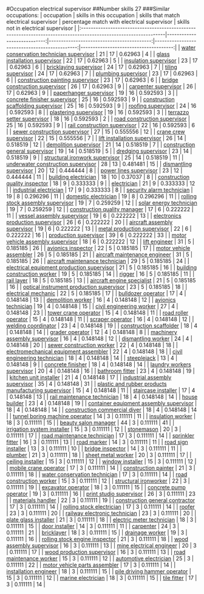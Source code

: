 #Occupation electrical supervisor
##Number skills 27
###Similar occupations:
| occupation                                                                                                      |   skills in this occupation |   skills that match electrical supervisor |   percentage match with electrical supervisor |   skills not in electrical supervisor |
|:----------------------------------------------------------------------------------------------------------------|----------------------------:|------------------------------------------:|----------------------------------------------:|--------------------------------------:|
| [water conservation technician supervisor](water_conservation_technician_supervisor.md)                         |                          21 |                                        17 |                                      0.62963  |                                     4 |
| [glass installation supervisor](glass_installation_supervisor.md)                                               |                          22 |                                        17 |                                      0.62963  |                                     5 |
| [insulation supervisor](insulation_supervisor.md)                                                               |                          23 |                                        17 |                                      0.62963  |                                     6 |
| [bricklaying supervisor](bricklaying_supervisor.md)                                                             |                          24 |                                        17 |                                      0.62963  |                                     7 |
| [tiling supervisor](tiling_supervisor.md)                                                                       |                          24 |                                        17 |                                      0.62963  |                                     7 |
| [plumbing supervisor](plumbing_supervisor.md)                                                                   |                          23 |                                        17 |                                      0.62963  |                                     6 |
| [construction painting supervisor](construction_painting_supervisor.md)                                         |                          23 |                                        17 |                                      0.62963  |                                     6 |
| [bridge construction supervisor](bridge_construction_supervisor.md)                                             |                          26 |                                        17 |                                      0.62963  |                                     9 |
| [carpenter supervisor](carpenter_supervisor.md)                                                                 |                          26 |                                        17 |                                      0.62963  |                                     9 |
| [paperhanger supervisor](paperhanger_supervisor.md)                                                             |                          19 |                                        16 |                                      0.592593 |                                     3 |
| [concrete finisher supervisor](concrete_finisher_supervisor.md)                                                 |                          25 |                                        16 |                                      0.592593 |                                     9 |
| [construction scaffolding supervisor](construction_scaffolding_supervisor.md)                                   |                          25 |                                        16 |                                      0.592593 |                                     9 |
| [roofing supervisor](roofing_supervisor.md)                                                                     |                          24 |                                        16 |                                      0.592593 |                                     8 |
| [plastering supervisor](plastering_supervisor.md)                                                               |                          19 |                                        16 |                                      0.592593 |                                     3 |
| [terrazzo setter supervisor](terrazzo_setter_supervisor.md)                                                     |                          18 |                                        16 |                                      0.592593 |                                     2 |
| [road construction supervisor](road_construction_supervisor.md)                                                 |                          25 |                                        16 |                                      0.592593 |                                     9 |
| [rail construction supervisor](rail_construction_supervisor.md)                                                 |                          22 |                                        16 |                                      0.592593 |                                     6 |
| [sewer construction supervisor](sewer_construction_supervisor.md)                                               |                          27 |                                        15 |                                      0.555556 |                                    12 |
| [crane crew supervisor](crane_crew_supervisor.md)                                                               |                          22 |                                        15 |                                      0.555556 |                                     7 |
| [lift installation supervisor](lift_installation_supervisor.md)                                                 |                          26 |                                        14 |                                      0.518519 |                                    12 |
| [demolition supervisor](demolition_supervisor.md)                                                               |                          21 |                                        14 |                                      0.518519 |                                     7 |
| [construction general supervisor](construction_general_supervisor.md)                                           |                          19 |                                        14 |                                      0.518519 |                                     5 |
| [dredging supervisor](dredging_supervisor.md)                                                                   |                          23 |                                        14 |                                      0.518519 |                                     9 |
| [structural ironwork supervisor](structural_ironwork_supervisor.md)                                             |                          25 |                                        14 |                                      0.518519 |                                    11 |
| [underwater construction supervisor](underwater_construction_supervisor.md)                                     |                          28 |                                        13 |                                      0.481481 |                                    15 |
| [dismantling supervisor](dismantling_supervisor.md)                                                             |                          20 |                                        12 |                                      0.444444 |                                     8 |
| [power lines supervisor](power_lines_supervisor.md)                                                             |                          23 |                                        12 |                                      0.444444 |                                    11 |
| [building electrician](building_electrician.md)                                                                 |                          18 |                                        10 |                                      0.37037  |                                     8 |
| [construction quality inspector](construction_quality_inspector.md)                                             |                          18 |                                         9 |                                      0.333333 |                                     9 |
| [electrician](electrician.md)                                                                                   |                          21 |                                         9 |                                      0.333333 |                                    12 |
| [industrial electrician](industrial_electrician.md)                                                             |                          17 |                                         9 |                                      0.333333 |                                     8 |
| [security alarm technician](security_alarm_technician.md)                                                       |                          19 |                                         8 |                                      0.296296 |                                    11 |
| [domestic electrician](domestic_electrician.md)                                                                 |                          19 |                                         8 |                                      0.296296 |                                    11 |
| [rolling stock assembly supervisor](rolling_stock_assembly_supervisor.md)                                       |                          19 |                                         7 |                                      0.259259 |                                    12 |
| [solar energy technician](solar_energy_technician.md)                                                           |                          19 |                                         7 |                                      0.259259 |                                    12 |
| [construction quality manager](construction_quality_manager.md)                                                 |                          17 |                                         6 |                                      0.222222 |                                    11 |
| [vessel assembly supervisor](vessel_assembly_supervisor.md)                                                     |                          19 |                                         6 |                                      0.222222 |                                    13 |
| [electronics production supervisor](electronics_production_supervisor.md)                                       |                          26 |                                         6 |                                      0.222222 |                                    20 |
| [aircraft assembly supervisor](aircraft_assembly_supervisor.md)                                                 |                          19 |                                         6 |                                      0.222222 |                                    13 |
| [metal production supervisor](metal_production_supervisor.md)                                                   |                          22 |                                         6 |                                      0.222222 |                                    16 |
| [production supervisor](production_supervisor.md)                                                               |                          39 |                                         6 |                                      0.222222 |                                    33 |
| [motor vehicle assembly supervisor](motor_vehicle_assembly_supervisor.md)                                       |                          18 |                                         6 |                                      0.222222 |                                    12 |
| [lift engineer](lift_engineer.md)                                                                               |                          31 |                                         5 |                                      0.185185 |                                    26 |
| [avionics inspector](avionics_inspector.md)                                                                     |                          22 |                                         5 |                                      0.185185 |                                    17 |
| [motor vehicle assembler](motor_vehicle_assembler.md)                                                           |                          26 |                                         5 |                                      0.185185 |                                    21 |
| [aircraft maintenance engineer](aircraft_maintenance_engineer.md)                                               |                          31 |                                         5 |                                      0.185185 |                                    26 |
| [aircraft maintenance technician](aircraft_maintenance_technician.md)                                           |                          29 |                                         5 |                                      0.185185 |                                    24 |
| [electrical equipment production supervisor](electrical_equipment_production_supervisor.md)                     |                          21 |                                         5 |                                      0.185185 |                                    16 |
| [building construction worker](building_construction_worker.md)                                                 |                          19 |                                         5 |                                      0.185185 |                                    14 |
| [rigger](rigger.md)                                                                                             |                          16 |                                         5 |                                      0.185185 |                                    11 |
| [rail layer](rail_layer.md)                                                                                     |                          18 |                                         5 |                                      0.185185 |                                    13 |
| [aircraft engine specialist](aircraft_engine_specialist.md)                                                     |                          21 |                                         5 |                                      0.185185 |                                    16 |
| [optical instrument production supervisor](optical_instrument_production_supervisor.md)                         |                          23 |                                         5 |                                      0.185185 |                                    18 |
| [electrical mechanic](electrical_mechanic.md)                                                                   |                          22 |                                         5 |                                      0.185185 |                                    17 |
| [bulldozer operator](bulldozer_operator.md)                                                                     |                          17 |                                         4 |                                      0.148148 |                                    13 |
| [demolition worker](demolition_worker.md)                                                                       |                          16 |                                         4 |                                      0.148148 |                                    12 |
| [avionics technician](avionics_technician.md)                                                                   |                          19 |                                         4 |                                      0.148148 |                                    15 |
| [civil engineering worker](civil_engineering_worker.md)                                                         |                          27 |                                         4 |                                      0.148148 |                                    23 |
| [tower crane operator](tower_crane_operator.md)                                                                 |                          15 |                                         4 |                                      0.148148 |                                    11 |
| [road roller operator](road_roller_operator.md)                                                                 |                          15 |                                         4 |                                      0.148148 |                                    11 |
| [scraper operator](scraper_operator.md)                                                                         |                          16 |                                         4 |                                      0.148148 |                                    12 |
| [welding coordinator](welding_coordinator.md)                                                                   |                          23 |                                         4 |                                      0.148148 |                                    19 |
| [construction scaffolder](construction_scaffolder.md)                                                           |                          18 |                                         4 |                                      0.148148 |                                    14 |
| [grader operator](grader_operator.md)                                                                           |                          12 |                                         4 |                                      0.148148 |                                     8 |
| [machinery assembly supervisor](machinery_assembly_supervisor.md)                                               |                          16 |                                         4 |                                      0.148148 |                                    12 |
| [dismantling worker](dismantling_worker.md)                                                                     |                          24 |                                         4 |                                      0.148148 |                                    20 |
| [sewer construction worker](sewer_construction_worker.md)                                                       |                          22 |                                         4 |                                      0.148148 |                                    18 |
| [electromechanical equipment assembler](electromechanical_equipment_assembler.md)                               |                          22 |                                         4 |                                      0.148148 |                                    18 |
| [civil engineering technician](civil_engineering_technician.md)                                                 |                          18 |                                         4 |                                      0.148148 |                                    14 |
| [steeplejack](steeplejack.md)                                                                                   |                          13 |                                         4 |                                      0.148148 |                                     9 |
| [concrete finisher](concrete_finisher.md)                                                                       |                          18 |                                         4 |                                      0.148148 |                                    14 |
| [laundry workers supervisor](laundry_workers_supervisor.md)                                                     |                          20 |                                         4 |                                      0.148148 |                                    16 |
| [bathroom fitter](bathroom_fitter.md)                                                                           |                          23 |                                         4 |                                      0.148148 |                                    19 |
| [kitchen unit installer](kitchen_unit_installer.md)                                                             |                          21 |                                         4 |                                      0.148148 |                                    17 |
| [industrial assembly supervisor](industrial_assembly_supervisor.md)                                             |                          35 |                                         4 |                                      0.148148 |                                    31 |
| [plastic and rubber products manufacturing supervisor](plastic_and_rubber_products_manufacturing_supervisor.md) |                          15 |                                         4 |                                      0.148148 |                                    11 |
| [staircase installer](staircase_installer.md)                                                                   |                          17 |                                         4 |                                      0.148148 |                                    13 |
| [rail maintenance technician](rail_maintenance_technician.md)                                                   |                          18 |                                         4 |                                      0.148148 |                                    14 |
| [house builder](house_builder.md)                                                                               |                          23 |                                         4 |                                      0.148148 |                                    19 |
| [container equipment assembly supervisor](container_equipment_assembly_supervisor.md)                           |                          18 |                                         4 |                                      0.148148 |                                    14 |
| [construction commercial diver](construction_commercial_diver.md)                                               |                          18 |                                         4 |                                      0.148148 |                                    14 |
| [tunnel boring machine operator](tunnel_boring_machine_operator.md)                                             |                          14 |                                         3 |                                      0.111111 |                                    11 |
| [insulation worker](insulation_worker.md)                                                                       |                          18 |                                         3 |                                      0.111111 |                                    15 |
| [beauty salon manager](beauty_salon_manager.md)                                                                 |                          44 |                                         3 |                                      0.111111 |                                    41 |
| [irrigation system installer](irrigation_system_installer.md)                                                   |                          15 |                                         3 |                                      0.111111 |                                    12 |
| [stonemason](stonemason.md)                                                                                     |                          20 |                                         3 |                                      0.111111 |                                    17 |
| [road maintenance technician](road_maintenance_technician.md)                                                   |                          17 |                                         3 |                                      0.111111 |                                    14 |
| [sprinkler fitter](sprinkler_fitter.md)                                                                         |                          16 |                                         3 |                                      0.111111 |                                    13 |
| [road marker](road_marker.md)                                                                                   |                          14 |                                         3 |                                      0.111111 |                                    11 |
| [road sign installer](road_sign_installer.md)                                                                   |                          13 |                                         3 |                                      0.111111 |                                    10 |
| [bridge inspector](bridge_inspector.md)                                                                         |                          14 |                                         3 |                                      0.111111 |                                    11 |
| [plumber](plumber.md)                                                                                           |                          21 |                                         3 |                                      0.111111 |                                    18 |
| [sheet metal worker](sheet_metal_worker.md)                                                                     |                          20 |                                         3 |                                      0.111111 |                                    17 |
| [ceiling installer](ceiling_installer.md)                                                                       |                          15 |                                         3 |                                      0.111111 |                                    12 |
| [window installer](window_installer.md)                                                                         |                          15 |                                         3 |                                      0.111111 |                                    12 |
| [mobile crane operator](mobile_crane_operator.md)                                                               |                          17 |                                         3 |                                      0.111111 |                                    14 |
| [construction painter](construction_painter.md)                                                                 |                          21 |                                         3 |                                      0.111111 |                                    18 |
| [water conservation technician](water_conservation_technician.md)                                               |                          17 |                                         3 |                                      0.111111 |                                    14 |
| [road construction worker](road_construction_worker.md)                                                         |                          15 |                                         3 |                                      0.111111 |                                    12 |
| [structural ironworker](structural_ironworker.md)                                                               |                          22 |                                         3 |                                      0.111111 |                                    19 |
| [excavator operator](excavator_operator.md)                                                                     |                          18 |                                         3 |                                      0.111111 |                                    15 |
| [concrete pump operator](concrete_pump_operator.md)                                                             |                          19 |                                         3 |                                      0.111111 |                                    16 |
| [print studio supervisor](print_studio_supervisor.md)                                                           |                          26 |                                         3 |                                      0.111111 |                                    23 |
| [materials handler](materials_handler.md)                                                                       |                          22 |                                         3 |                                      0.111111 |                                    19 |
| [construction general contractor](construction_general_contractor.md)                                           |                          17 |                                         3 |                                      0.111111 |                                    14 |
| [rolling stock electrician](rolling_stock_electrician.md)                                                       |                          17 |                                         3 |                                      0.111111 |                                    14 |
| [roofer](roofer.md)                                                                                             |                          23 |                                         3 |                                      0.111111 |                                    20 |
| [railway electronic technician](railway_electronic_technician.md)                                               |                          23 |                                         3 |                                      0.111111 |                                    20 |
| [plate glass installer](plate_glass_installer.md)                                                               |                          21 |                                         3 |                                      0.111111 |                                    18 |
| [electric meter technician](electric_meter_technician.md)                                                       |                          18 |                                         3 |                                      0.111111 |                                    15 |
| [door installer](door_installer.md)                                                                             |                          14 |                                         3 |                                      0.111111 |                                    11 |
| [carpenter](carpenter.md)                                                                                       |                          24 |                                         3 |                                      0.111111 |                                    21 |
| [bricklayer](bricklayer.md)                                                                                     |                          18 |                                         3 |                                      0.111111 |                                    15 |
| [drainage worker](drainage_worker.md)                                                                           |                          19 |                                         3 |                                      0.111111 |                                    16 |
| [rolling stock engine inspector](rolling_stock_engine_inspector.md)                                             |                          21 |                                         3 |                                      0.111111 |                                    18 |
| [wood assembly supervisor](wood_assembly_supervisor.md)                                                         |                          16 |                                         3 |                                      0.111111 |                                    13 |
| [mine electrical engineer](mine_electrical_engineer.md)                                                         |                          20 |                                         3 |                                      0.111111 |                                    17 |
| [wood production supervisor](wood_production_supervisor.md)                                                     |                          16 |                                         3 |                                      0.111111 |                                    13 |
| [road maintenance worker](road_maintenance_worker.md)                                                           |                          15 |                                         3 |                                      0.111111 |                                    12 |
| [automotive electrician](automotive_electrician.md)                                                             |                          25 |                                         3 |                                      0.111111 |                                    22 |
| [motor vehicle parts assembler](motor_vehicle_parts_assembler.md)                                               |                          17 |                                         3 |                                      0.111111 |                                    14 |
| [installation engineer](installation_engineer.md)                                                               |                          18 |                                         3 |                                      0.111111 |                                    15 |
| [pile driving hammer operator](pile_driving_hammer_operator.md)                                                 |                          15 |                                         3 |                                      0.111111 |                                    12 |
| [marine electrician](marine_electrician.md)                                                                     |                          18 |                                         3 |                                      0.111111 |                                    15 |
| [tile fitter](tile_fitter.md)                                                                                   |                          17 |                                         3 |                                      0.111111 |                                    14 |
